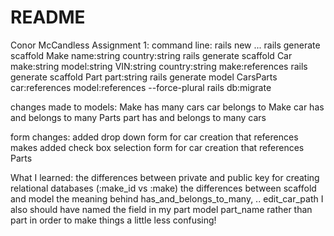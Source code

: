 # README
Conor McCandless
Assignment 1:
command line:
rails new ...
rails generate scaffold Make name:string country:string
rails generate scaffold Car make:string model:string VIN:string country:string make:references
rails generate scaffold Part part:string
rails generate model CarsParts car:references model:references --force-plural
rails db:migrate

changes made to models:
Make has many cars
car belongs to Make
car has and belongs to many Parts
part has and belongs to many cars

form changes:
added drop down form for car creation that references makes
added check box selection form for car creation that references Parts

What I learned:
the differences between private and public key for creating relational databases (:make_id vs :make)
the differences between scaffold and model
the meaning behind has_and_belongs_to_many, .. edit_car_path
I also should have named the field in my part model part_name rather than part in order to make things a little less confusing!
